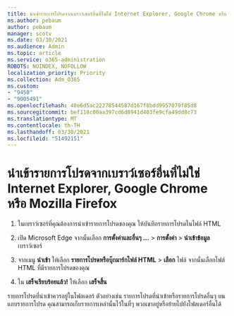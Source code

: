 ```yaml
---
title: นําเข้ารายการโปรดจากเบราว์เซอร์อื่นที่ไม่ใช่ Internet Explorer, Google Chrome หรือ Mozilla Firefox
ms.author: pebaum
author: pebaum
manager: scotv
ms.date: 03/30/2021
ms.audience: Admin
ms.topic: article
ms.service: o365-administration
ROBOTS: NOINDEX, NOFOLLOW
localization_priority: Priority
ms.collection: Adm_O365
ms.custom:
- "9450"
- "9005491"
ms.openlocfilehash: 48e6d5ac22278544587d167f8bdd9957079f85d8
ms.sourcegitcommit: bef118c00aa397cd6d8941d403fe9cfa49dd8c73
ms.translationtype: MT
ms.contentlocale: th-TH
ms.lasthandoff: 03/30/2021
ms.locfileid: "51492151"
---
```

# <a name="import-favorites-from-a-browser-other-than-internet-explorer-google-chrome-or-mozilla-firefox"></a>นําเข้ารายการโปรดจากเบราว์เซอร์อื่นที่ไม่ใช่ Internet Explorer, Google Chrome หรือ Mozilla Firefox

1. ในเบราว์เซอร์ที่คุณต้องการนําเข้ารายการโปรดของคุณ ให้บันทึกรายการโปรดในไฟล์ HTML

1. เปิด Microsoft Edge จากนั้นเลือก **การตั้งค่าและอื่นๆ ...**  >  **การตั้งค่า**  >  **นําเข้าข้อมูล** เบราว์เซอร์

1. จากเมนู **นําเข้า** ให้เลือก **รายการโปรดหรือบุ๊กมาร์กไฟล์ HTML**  >  **เลือก** ไฟล์ จากนั้นเลือกไฟล์ HTML ที่มีรายการโปรดของคุณ

1. ใน **เสร็จเรียบร้อยแล้ว!** ให้เลือก **เสร็จสิ้น**

รายการโปรดที่นําเข้าควรอยู่ในโฟลเดอร์ ตัวอย่างเช่น รายการโปรดที่นําเข้าหรือรายการโปรดอื่นๆ บนแถบรายการโปรด คุณสามารถเก็บรายการเหล่านั้นไว้ในที่ๆ พวกเขาอยู่หรือย้ายไปยังโฟลเดอร์อื่นได้